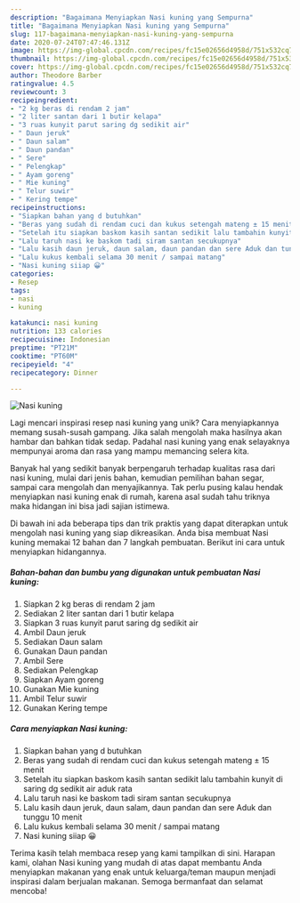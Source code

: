 ```yaml
---
description: "Bagaimana Menyiapkan Nasi kuning yang Sempurna"
title: "Bagaimana Menyiapkan Nasi kuning yang Sempurna"
slug: 117-bagaimana-menyiapkan-nasi-kuning-yang-sempurna
date: 2020-07-24T07:47:46.131Z
image: https://img-global.cpcdn.com/recipes/fc15e02656d4958d/751x532cq70/nasi-kuning-foto-resep-utama.jpg
thumbnail: https://img-global.cpcdn.com/recipes/fc15e02656d4958d/751x532cq70/nasi-kuning-foto-resep-utama.jpg
cover: https://img-global.cpcdn.com/recipes/fc15e02656d4958d/751x532cq70/nasi-kuning-foto-resep-utama.jpg
author: Theodore Barber
ratingvalue: 4.5
reviewcount: 3
recipeingredient:
- "2 kg beras di rendam 2 jam"
- "2 liter santan dari 1 butir kelapa"
- "3 ruas kunyit parut saring dg sedikit air"
- " Daun jeruk"
- " Daun salam"
- " Daun pandan"
- " Sere"
- " Pelengkap"
- " Ayam goreng"
- " Mie kuning"
- " Telur suwir"
- " Kering tempe"
recipeinstructions:
- "Siapkan bahan yang d butuhkan"
- "Beras yang sudah di rendam cuci dan kukus setengah mateng ± 15 menit"
- "Setelah itu siapkan baskom kasih santan sedikit lalu tambahin kunyit di saring dg sedikit air aduk rata"
- "Lalu taruh nasi ke baskom tadi siram santan secukupnya"
- "Lalu kasih daun jeruk, daun salam, daun pandan dan sere Aduk dan tunggu 10 menit"
- "Lalu kukus kembali selama 30 menit / sampai matang"
- "Nasi kuning siiap 😀"
categories:
- Resep
tags:
- nasi
- kuning

katakunci: nasi kuning 
nutrition: 133 calories
recipecuisine: Indonesian
preptime: "PT21M"
cooktime: "PT60M"
recipeyield: "4"
recipecategory: Dinner

---
```



![Nasi kuning](https://img-global.cpcdn.com/recipes/fc15e02656d4958d/751x532cq70/nasi-kuning-foto-resep-utama.jpg)

Lagi mencari inspirasi resep nasi kuning yang unik? Cara menyiapkannya memang susah-susah gampang. Jika salah mengolah maka hasilnya akan hambar dan bahkan tidak sedap. Padahal nasi kuning yang enak selayaknya mempunyai aroma dan rasa yang mampu memancing selera kita.

Banyak hal yang sedikit banyak berpengaruh terhadap kualitas rasa dari nasi kuning, mulai dari jenis bahan, kemudian pemilihan bahan segar, sampai cara mengolah dan menyajikannya. Tak perlu pusing kalau hendak menyiapkan nasi kuning enak di rumah, karena asal sudah tahu triknya maka hidangan ini bisa jadi sajian istimewa.




Di bawah ini ada beberapa tips dan trik praktis yang dapat diterapkan untuk mengolah nasi kuning yang siap dikreasikan. Anda bisa membuat Nasi kuning memakai 12 bahan dan 7 langkah pembuatan. Berikut ini cara untuk menyiapkan hidangannya.

<!--inarticleads1-->

##### Bahan-bahan dan bumbu yang digunakan untuk pembuatan Nasi kuning:

1. Siapkan 2 kg beras di rendam 2 jam
1. Sediakan 2 liter santan dari 1 butir kelapa
1. Siapkan 3 ruas kunyit parut saring dg sedikit air
1. Ambil  Daun jeruk
1. Sediakan  Daun salam
1. Gunakan  Daun pandan
1. Ambil  Sere
1. Sediakan  Pelengkap
1. Siapkan  Ayam goreng
1. Gunakan  Mie kuning
1. Ambil  Telur suwir
1. Gunakan  Kering tempe




<!--inarticleads2-->

##### Cara menyiapkan Nasi kuning:

1. Siapkan bahan yang d butuhkan
1. Beras yang sudah di rendam cuci dan kukus setengah mateng ± 15 menit
1. Setelah itu siapkan baskom kasih santan sedikit lalu tambahin kunyit di saring dg sedikit air aduk rata
1. Lalu taruh nasi ke baskom tadi siram santan secukupnya
1. Lalu kasih daun jeruk, daun salam, daun pandan dan sere Aduk dan tunggu 10 menit
1. Lalu kukus kembali selama 30 menit / sampai matang
1. Nasi kuning siiap 😀




Terima kasih telah membaca resep yang kami tampilkan di sini. Harapan kami, olahan Nasi kuning yang mudah di atas dapat membantu Anda menyiapkan makanan yang enak untuk keluarga/teman maupun menjadi inspirasi dalam berjualan makanan. Semoga bermanfaat dan selamat mencoba!

